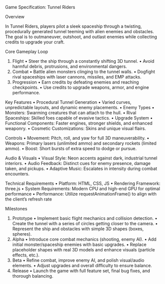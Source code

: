 Game Specification: Tunnel Riders

Overview

In Tunnel Riders, players pilot a sleek spaceship through a twisting, procedurally generated tunnel teeming with alien enemies and obstacles. The goal is to outmaneuver, outshoot, and outlast enemies while collecting credits to upgrade your craft.

Core Gameplay Loop
1.	Flight
	•	Steer the ship through a constantly shifting 3D tunnel.
	•	Avoid harmful debris, protrusions, and environmental dangers.
2.	Combat
	•	Battle alien monsters clinging to the tunnel walls.
	•	Dogfight rival spaceships with laser cannons, missiles, and EMP attacks.
3.	Progression
	•	Earn credits by defeating enemies and reaching checkpoints.
	•	Use credits to upgrade weapons, armor, and engine performance.

Key Features
	•	Procedural Tunnel Generation
	•	Varied curves, unpredictable layouts, and dynamic enemy placements.
	•	Enemy Types
	•	Monsters: Swarming creatures that can attach to the hull.
	•	Rival Spaceships: Skilled foes capable of evasive tactics.
	•	Upgrade System
	•	Functional Components: Faster engines, stronger shields, and enhanced weaponry.
	•	Cosmetic Customizations: Skins and unique visual flairs.

Controls
	•	Movement: Pitch, roll, and yaw for full 3D maneuverability.
	•	Weapons: Primary lasers (unlimited ammo) and secondary rockets (limited ammo).
	•	Boost: Short bursts of extra speed to dodge or pursue.

Audio & Visuals
	•	Visual Style: Neon accents against dark, industrial tunnel interiors.
	•	Audio Feedback: Distinct cues for enemy presence, damage taken, and pickups.
	•	Adaptive Music: Escalates in intensity during combat encounters.

Technical Requirements
	•	Platform: HTML, CSS, JS
	•	Rendering Framework: three.js
	•	System Requirements: Modern CPU and high-end GPU for optimal performance
	•	Performance: Utilize requestAnimationFrame() to align with the client’s refresh rate

Milestones
1.	Prototype
	•	Implement basic flight mechanics and collision detection.
	•	Create the tunnel with a series of circles getting closer to the camera.
	•	Represent the ship and obstacles with simple 3D shapes (boxes, spheres).
2.	Alpha
	•	Introduce core combat mechanics (shooting, enemy AI).
	•	Add initial monster/spaceship enemies with basic upgrades.
	•	Replace placeholder shapes with real 3D models and enhance visuals (particle effects, etc.).
3.	Beta
	•	Refine combat, improve enemy AI, and polish visual/audio elements.
	•	Adjust upgrades and overall difficulty to ensure balance.
4.	Release
	•	Launch the game with full feature set, final bug fixes, and thorough balancing.